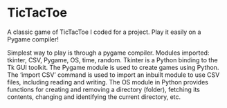 # TicTacToe
A classic game of TicTacToe I coded for a project. Play it easily on a Pygame compiler!

Simplest way to play is through a pygame compiler. Modules imported: tkinter, CSV, Pygame, OS, time, random. Tkinter is a Python binding to the Tk GUI toolkit. The Pygame module is used to create games
using Python. The ‘import CSV’ command is used to import an inbuilt module to use CSV files, including reading and writing. The OS module in Python 
provides functions for creating and removing a directory (folder), fetching its contents, changing and identifying the current directory, etc.

